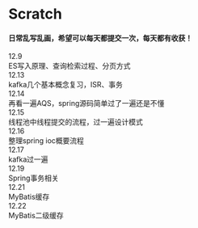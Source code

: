 # Scratch
#### 日常乱写乱画，希望可以每天都提交一次，每天都有收获！

12.9 
<br> ES写入原理、查询检索过程、分页方式
<br>12.13
<br>kafka几个基本概念复习，ISR、事务
<br>12.14
<br>再看一遍AQS，spring源码简单过了一遍还是不懂
<br>12.15
<br>线程池中线程提交的流程，过一遍设计模式
<br>12.16
<br>整理spring ioc概要流程
<br>12.17
<br>kafka过一遍
<br>12.19
<br>Spring事务相关
<br>12.21
<br>MyBatis缓存
<br>12.22
<br>MyBatis二级缓存

